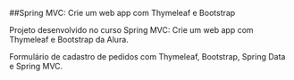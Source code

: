 ##Spring MVC: Crie um web app com Thymeleaf e Bootstrap

Projeto desenvolvido no curso Spring MVC: Crie um web app com Thymeleaf e Bootstrap 
da Alura.

Formulário de cadastro de pedidos com Thymeleaf, Bootstrap, Spring Data e Spring MVC.